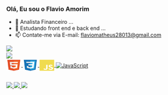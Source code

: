 ### Olá, Eu sou o Flavio Amorim


- 🔭 Analista Financeiro ...
- 🌱 Estudando front end e back end ...
- 📫 Contate-me via E-mail: flaviomatheus28013@gmail.com  

<div>
  <a href="https://github.com/flavioamorim2">
    <img heigth="180em" src="https://github-readme-stats.vercel.app/api?username=flavioamorim2&show_icons=true&theme=tokyonight&include_all_commits=true&count_private=true"/> <br>
  <img heigth="180em" width="380em" src="https://github-readme-stats.vercel.app/api/top-langs/?username=flavioamorim2&layout=compact&langs_16&theme=tokyonight"/>
  </div>
  <div style="display: inline_block">
  <img align="center" alt="HTML" height="30" width="40" src="https://raw.githubusercontent.com/devicons/devicon/master/icons/html5/html5-original.svg"/>
   <img align="center" alt="css" height="30" width="40" src="https://raw.githubusercontent.com/devicons/devicon/master/icons/css3/css3-original.svg"/>  
    <img align="center" alt="JavaScript" height="30" width="40" src="https://raw.githubusercontent.com/devicons/devicon/master/icons/javascript/javascript-plain.svg"/>
    <img align="center" alt="JavaScript" height="30" width="40" src="https://skillicons.dev/icons?i=react,tailwind"/>
  </div>
  
  ##
  
  <div>
    <a href="https://www.linkedin.com/in/flavio-matheus-amorim/" target="blank"> <img src="https://img.shields.io/badge/LinkedIn-0077B5?style=for-the-badge&logo=linkedin&logoColor=white" target="blank"/> </a>
    <a href="https://www.tiktok.com/@matheus_dev1" target="blank"> <img src="https://img.shields.io/badge/TikTok-000000?style=for-the-badge&logo=tiktok&logoColor=white" target="blank"/> </a>
    <a href="https://wa.me/21982620537" target="blank"> <img src="https://img.shields.io/badge/WhatsApp-25D366?style=for-the-badge&logo=whatsapp&logoColor=white" target="blank"/> </a>
     </div>
